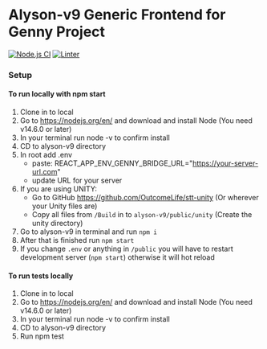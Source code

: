 # Alyson-v9 Generic Frontend for Genny Project

[![Node.js CI](https://github.com/genny-project/alyson-v9/actions/workflows/nodeci.yml/badge.svg)](https://github.com/genny-project/alyson-v9/actions/workflows/nodeci.yml)
[![Linter](https://github.com/genny-project/alyson-v9/actions/workflows/linter.yml/badge.svg)](https://github.com/genny-project/alyson-v9/actions/workflows/linter.yml)

### Setup

#### To run locally with npm start

1. Clone in to local
2. Go to https://nodejs.org/en/ and download and install Node (You need v14.6.0 or later)
3. In your terminal run node -v to confirm install
4. CD to alyson-v9 directory
5. In root add .env
   - paste: REACT_APP_ENV_GENNY_BRIDGE_URL="https://your-server-url.com"
   - update URL for your server
6. If you are using UNITY:
   - Go to GitHub https://github.com/OutcomeLife/stt-unity (Or wherever your Unity files are)
   - Copy all files from `/Build` in to `alyson-v9/public/unity` (Create the unity directory)
7. Go to alyson-v9 in terminal and run `npm i`
8. After that is finished run `npm start`
9. If you change `.env` or anything in `/public` you will have to restart development server (`npm start`) otherwise it will hot reload

#### To run tests locally

1. Clone in to local
2. Go to https://nodejs.org/en/ and download and install Node (You need v14.6.0 or later)
3. In your terminal run node -v to confirm install
4. CD to alyson-v9 directory
5. Run npm test